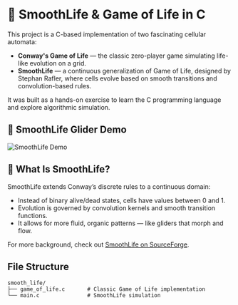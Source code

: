 # 🧬 SmoothLife & Game of Life in C

This project is a C-based implementation of two fascinating cellular automata:

- **Conway's Game of Life** — the classic zero-player game simulating life-like evolution on a grid.
- **SmoothLife** — a continuous generalization of Game of Life, designed by Stephan Rafler, where cells evolve based on smooth transitions and convolution-based rules.

It was built as a hands-on exercise to learn the C programming language and explore algorithmic simulation.

## 🎥 SmoothLife Glider Demo

![SmoothLife Demo](assets/smoothlife_demo.gif)



## 🧠 What Is SmoothLife?

SmoothLife extends Conway’s discrete rules to a continuous domain:
- Instead of binary alive/dead states, cells have values between 0 and 1.
- Evolution is governed by convolution kernels and smooth transition functions.
- It allows for more fluid, organic patterns — like gliders that morph and flow.

For more background, check out [SmoothLife on SourceForge](https://sourceforge.net/projects/smoothlife/).



## File Structure

```
smooth_life/
├── game_of_life.c       # Classic Game of Life implementation
└── main.c               # SmoothLife simulation
```